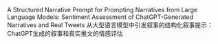 A Structured Narrative Prompt for Prompting Narratives from Large Language Models: Sentiment Assessment of ChatGPT-Generated Narratives and Real Tweets
从大型语言模型中引发叙事的结构化叙事提示：ChatGPT生成的叙事和真实推文的情感评估